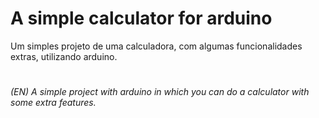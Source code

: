 # A simple calculator for arduino
Um simples projeto de uma calculadora, com algumas funcionalidades extras, utilizando arduino.
#
*(EN) A simple project with arduino in which you can do a calculator with some extra features.*
